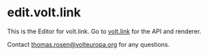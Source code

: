 # edit.volt.link

This is the Editor for volt.link.
Go to [volt.link](https://github.com/voltbonn/edit.volt.link/) for the API and renderer.

Contact [thomas.rosen@volteuropa.org](mailto:thomas.rosen@volteuropa.org) for any questions.
